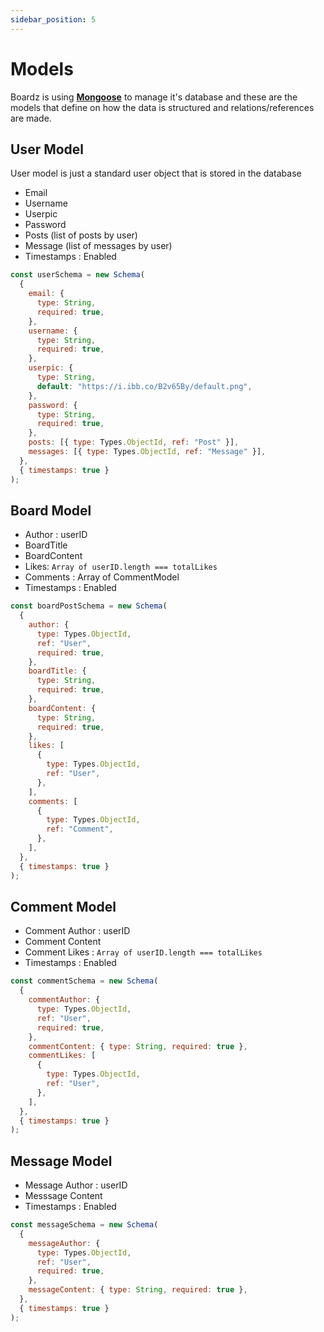 ```yaml
---
sidebar_position: 5
---
```


# Models

Boardz is using **[Mongoose](https://mongoosejs.com/)** to manage it's database and these are the models that define on how the data is structured and relations/references are made.

## User Model

User model is just a standard user object that is stored in the database

- Email
- Username
- Userpic
- Password
- Posts (list of posts by user)
- Message (list of messages by user)
- Timestamps : Enabled

```jsx
const userSchema = new Schema(
  {
    email: {
      type: String,
      required: true,
    },
    username: {
      type: String,
      required: true,
    },
    userpic: {
      type: String,
      default: "https://i.ibb.co/B2v65By/default.png",
    },
    password: {
      type: String,
      required: true,
    },
    posts: [{ type: Types.ObjectId, ref: "Post" }],
    messages: [{ type: Types.ObjectId, ref: "Message" }],
  },
  { timestamps: true }
);
```

## Board Model

- Author : userID
- BoardTitle
- BoardContent
- Likes: `Array of userID.length === totalLikes`
- Comments : Array of CommentModel
- Timestamps : Enabled

```jsx
const boardPostSchema = new Schema(
  {
    author: {
      type: Types.ObjectId,
      ref: "User",
      required: true,
    },
    boardTitle: {
      type: String,
      required: true,
    },
    boardContent: {
      type: String,
      required: true,
    },
    likes: [
      {
        type: Types.ObjectId,
        ref: "User",
      },
    ],
    comments: [
      {
        type: Types.ObjectId,
        ref: "Comment",
      },
    ],
  },
  { timestamps: true }
);
```

## Comment Model

- Comment Author : userID
- Comment Content
- Comment Likes : `Array of userID.length === totalLikes`
- Timestamps : Enabled

```jsx
const commentSchema = new Schema(
  {
    commentAuthor: {
      type: Types.ObjectId,
      ref: "User",
      required: true,
    },
    commentContent: { type: String, required: true },
    commentLikes: [
      {
        type: Types.ObjectId,
        ref: "User",
      },
    ],
  },
  { timestamps: true }
);
```

## Message Model

- Message Author : userID
- Messsage Content
- Timestamps : Enabled

```jsx
const messageSchema = new Schema(
  {
    messageAuthor: {
      type: Types.ObjectId,
      ref: "User",
      required: true,
    },
    messageContent: { type: String, required: true },
  },
  { timestamps: true }
);
```
